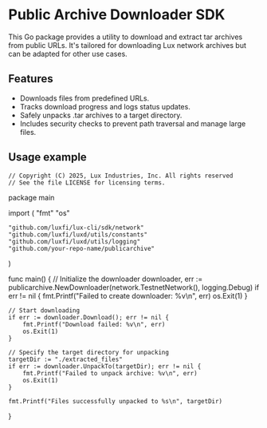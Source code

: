 # Public Archive Downloader SDK

This Go package provides a utility to download and extract tar archives from public URLs. It's tailored for downloading Lux network archives but can be adapted for other use cases.


## Features

* Downloads files from predefined URLs.
* Tracks download progress and logs status updates.
* Safely unpacks .tar archives to a target directory.
* Includes security checks to prevent path traversal and manage large files.

## Usage example

```
// Copyright (C) 2025, Lux Industries, Inc. All rights reserved
// See the file LICENSE for licensing terms.

```
package main

import (
	"fmt"
	"os"

	"github.com/luxfi/lux-cli/sdk/network"
	"github.com/luxfi/luxd/utils/constants"
	"github.com/luxfi/luxd/utils/logging"
	"github.com/your-repo-name/publicarchive"
)

func main() {
	// Initialize the downloader
	downloader, err := publicarchive.NewDownloader(network.TestnetNetwork(), logging.Debug)
	if err != nil {
		fmt.Printf("Failed to create downloader: %v\n", err)
		os.Exit(1)
	}

	// Start downloading
	if err := downloader.Download(); err != nil {
		fmt.Printf("Download failed: %v\n", err)
		os.Exit(1)
	}

	// Specify the target directory for unpacking
	targetDir := "./extracted_files"
	if err := downloader.UnpackTo(targetDir); err != nil {
		fmt.Printf("Failed to unpack archive: %v\n", err)
		os.Exit(1)
	}

	fmt.Printf("Files successfully unpacked to %s\n", targetDir)
}
```
